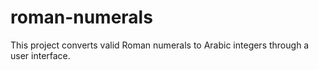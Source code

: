 # roman-numerals

This project converts valid Roman numerals to Arabic integers through a user interface.